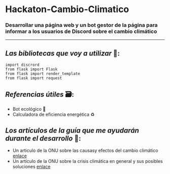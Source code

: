 # Hackaton-Cambio-Climatico

### Desarrollar una página web y un bot gestor de la página para informar a los usuarios de Discord sobre el cambio climático

---
## *Las bibliotecas que voy a utilizar* 📑:

```
import discrord
from flask import Flask
from flask import render_template
from flask import request
```

## *Referencias útiles* 🗃️:
- Bot ecológico 🤖
- Calculadora de eficiencia energética ♻️

## *Los artículos de la guía que me ayudarán durante el desarrollo* 🔗:
- Un articulo de la ONU sobre las causasy efectos del cambio climático  [enlace](https://www.un.org/es/climatechange/science/causes-effects-climate-change)
- Un artículo de la ONU sobre la crisis climática en general y sus posibles soluciones  [enlace](https://www.un.org/es/un75/climate-crisis-race-we-can-win)
